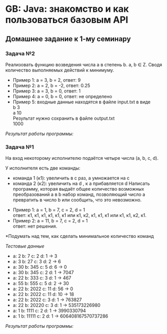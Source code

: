 # GB: Java: знакомство и как пользоваться базовым API

## Домашнее задание к 1-му семинару

### Задача №2

Реализовать функцию возведения числа а в степень b. a, b ∈ Z. Сводя количество выполняемых действий к минимуму.
* Пример 1: а = 3, b = 2, ответ: 9
* Пример 2: а = 2, b = -2, ответ: 0.25
* Пример 3: а = 3, b = 0, ответ: 1
* Пример 4: а = 0, b = 0, ответ: не определено
* Пример 5: входные данные находятся в файле input.txt в виде\
  b 3\
  a 10\
  Результат нужно сохранить в файле output.txt\
  1000

*Результат работы программы:*


### Задача №1

На вход некоторому исполнителю подаётся четыре числа (a, b, c, d).

У исполнителя есть две команды:
- команда 1 (к1): увеличить в с раз, а умножается на c
- команда 2 (к2): увеличить на d , к a прибавляется d
Написать программу, которая выдаёт общее количество возможных преобразований a в b набор команд, позволяющий число a превратить в число b или сообщить, что это невозможно.

* Пример 1: а = 1, b = 7, c = 2, d = 1\
  ответ: к1, к1, к1, к1, к1, к1 или к1, к2, к1, к1, к1 или к1, к1, к2, к1.
* Пример 2: а = 11, b = 7, c = 2, d = 1\
  ответ: нет решения.

*Подумать над тем, как сделать минимальное количество команд

*Тестовые данные*

* a: 2 b: 7 c: 2 d: 1 -> 3
* a: 3 b: 27 c: 3 d: 2 -> 6
* a: 30 b: 345 c: 5 d: 6 -> 0
* a: 30 b: 345 c: 2 d: 1 -> 7047
* a: 22 b: 333 c: 3 d: 1 -> 467
* a: 55 b: 555 c: 5 d: 2 -> 30
* a: 22 b: 2022 c: 11 d: 56 -> 0
* a: 22 b: 2022 c: 11 d: 10 -> 18
* a: 22 b: 2022 c: 3 d: 1 -> 763827
* a: 22 b: 20220 c: 3 d: 1 -> 535173226980
* a: 1 b: 1111 c: 2 d: 1 -> 3990330794
* a: 1 b: 11111 c: 2 d: 1 -> 606408167570737286

*Результат работы программы:*


